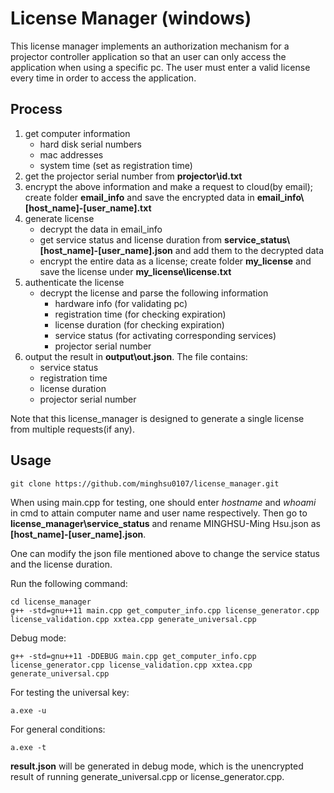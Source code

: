 # License Manager (windows)

This license manager implements an authorization mechanism for a projector controller application so that an user can only access the application when using a specific pc. The user must enter a valid license every time in order to access the application. 

## Process ##

1. get computer information
    - hard disk serial numbers
    - mac addresses
    - system time (set as registration time)
2. get the projector serial number from **projector\\id.txt**
3. encrypt the above information and make a request to cloud(by email); create folder **email_info** and save the encrypted data in **email_info\\[host_name]-[user_name].txt**
4. generate license
    - decrypt the data in email_info
    - get service status and license duration from **service_status\\[host_name]-[user_name].json** and add them to the decrypted data
    - encrypt the entire data as a license; create folder **my_license** and save the 
      license under **my_license\\license.txt**
5. authenticate the license
    - decrypt the license and parse the following information
        - hardware info (for validating pc)
        - registration time (for checking expiration)     
        - license duration (for checking expiration)
        - service status (for activating corresponding services)
        - projector serial number
6. output the result in **output\\out.json**. The file contains:
    - service status
    - registration time
    - license duration
    - projector serial number

Note that this license_manager is designed to generate a single license from multiple requests(if any).

## Usage ##

```shell=
git clone https://github.com/minghsu0107/license_manager.git
```

When using main.cpp for testing, one should enter *hostname* and *whoami* in cmd to attain computer name and user name respectively. Then go to **license_manager\\service_status** and rename MINGHSU-Ming Hsu.json as **[host_name]-[user_name].json**.

One can modify the json file mentioned above to change the service status and the license duration.

Run the following command:

```shell=
cd license_manager
g++ -std=gnu++11 main.cpp get_computer_info.cpp license_generator.cpp license_validation.cpp xxtea.cpp generate_universal.cpp
```
Debug mode:
```shell=
g++ -std=gnu++11 -DDEBUG main.cpp get_computer_info.cpp license_generator.cpp license_validation.cpp xxtea.cpp generate_universal.cpp
```
For testing the universal key:
```shell=
a.exe -u
```
For general conditions:
```shell=
a.exe -t
```

**result.json** will be generated in debug mode, which is the unencrypted result of running generate_universal.cpp or license_generator.cpp.
